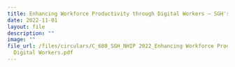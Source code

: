 ```yaml
---
title: Enhancing Workforce Productivity through Digital Workers – SGH's RPA Journey
date: 2022-11-01
layout: file
description: ""
image: ""
file_url: /files/circulars/C_680_SGH_NHIP 2022_Enhancing Workforce Productivity through
  Digital Workers.pdf
---
```

